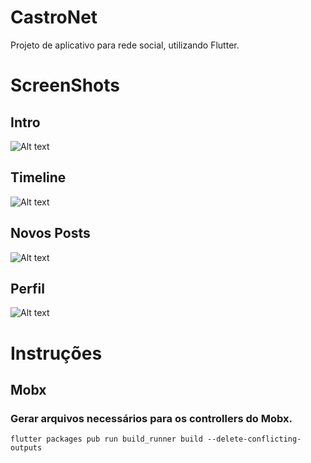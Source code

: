 # CastroNet

Projeto de aplicativo para rede social, utilizando Flutter. 

# ScreenShots
## Intro
![Alt text](/screenshots/001.png?raw=true "Introdução")
## Timeline
![Alt text](/screenshots/002.png?raw=true "Timeline")
## Novos Posts
![Alt text](/screenshots/003.png?raw=true "Novos Posts")
## Perfil
![Alt text](/screenshots/004.png?raw=true "Perfil")

# Instruções
## Mobx
### Gerar arquivos necessários para os controllers do Mobx.
```
flutter packages pub run build_runner build --delete-conflicting-outputs
```